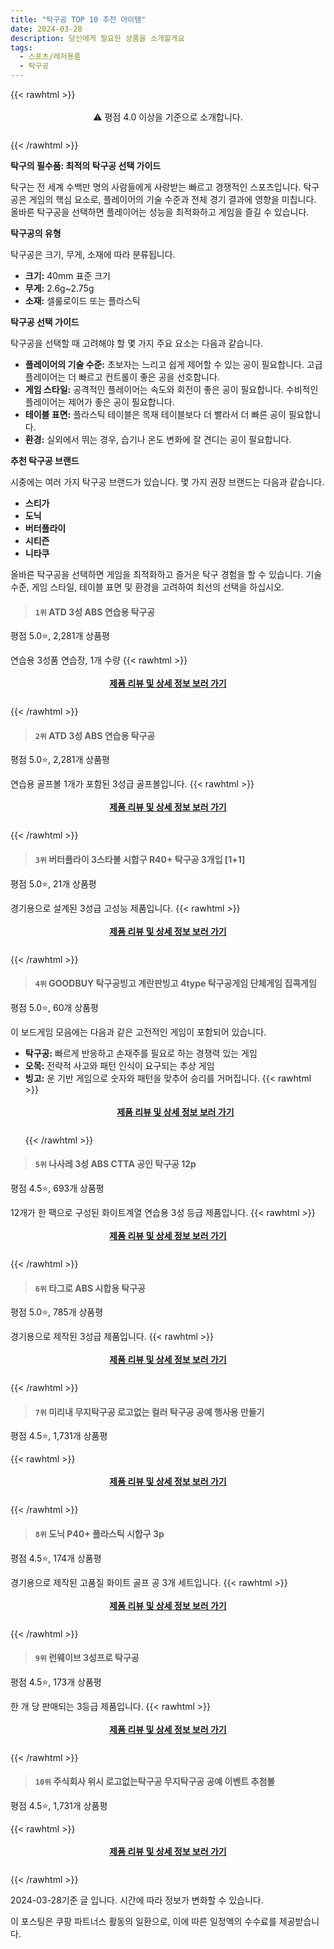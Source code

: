 ```yaml
---
title: "탁구공 TOP 10 추천 아이템"
date: 2024-03-28
description: 당신에게 필요한 상품을 소개할게요
tags:
  - 스포츠/레저용품
  - 탁구공
---
```

{{< rawhtml >}}<div class="toc" style="text-align: center; height: 50px; line-height: 2;">  <p>⚠️ 평점 4.0 이상을 기준으로 소개합니다.<br></p></div> {{< /rawhtml >}}

**탁구의 필수품: 최적의 탁구공 선택 가이드**

탁구는 전 세계 수백만 명의 사람들에게 사랑받는 빠르고 경쟁적인 스포츠입니다. 탁구공은 게임의 핵심 요소로, 플레이어의 기술 수준과 전체 경기 결과에 영향을 미칩니다. 올바른 탁구공을 선택하면 플레이어는 성능을 최적화하고 게임을 즐길 수 있습니다.

**탁구공의 유형**

탁구공은 크기, 무게, 소재에 따라 분류됩니다.

* **크기:** 40mm 표준 크기
* **무게:** 2.6g~2.75g
* **소재:** 셀룰로이드 또는 플라스틱

**탁구공 선택 가이드**

탁구공을 선택할 때 고려해야 할 몇 가지 주요 요소는 다음과 같습니다.

* **플레이어의 기술 수준:** 초보자는 느리고 쉽게 제어할 수 있는 공이 필요합니다. 고급 플레이어는 더 빠르고 컨트롤이 좋은 공을 선호합니다.
* **게임 스타일:** 공격적인 플레이어는 속도와 회전이 좋은 공이 필요합니다. 수비적인 플레이어는 제어가 좋은 공이 필요합니다.
* **테이블 표면:** 플라스틱 테이블은 목재 테이블보다 더 빨라서 더 빠른 공이 필요합니다.
* **환경:** 실외에서 뛰는 경우, 습기나 온도 변화에 잘 견디는 공이 필요합니다.

**추천 탁구공 브랜드**

시중에는 여러 가지 탁구공 브랜드가 있습니다. 몇 가지 권장 브랜드는 다음과 같습니다.

* **스티가**
* **도닉**
* **버터플라이**
* **시티즌**
* **니타쿠**

올바른 탁구공을 선택하면 게임을 최적화하고 즐거운 탁구 경험을 할 수 있습니다. 기술 수준, 게임 스타일, 테이블 표면 및 환경을 고려하여 최선의 선택을 하십시오.


>#### `1위` ATD 3성 ABS 연습용 탁구공
평점 5.0⭐, 2,281개 상품평

연습용 3성품 연습장, 1개 수량
{{< rawhtml >}}<div class="toc" style="text-align: center; height: 50px; line-height: 2;"><p><b><a href="https://link.coupang.com/re/AFFSDP?lptag=AF5033054&pageKey=264551624&itemId=829492441&vendorItemId=72028053998&traceid=V0-153-86f6f7780ae46c0a&requestid=20240328164351044242424209&token=31850B%7CGM">제품 리뷰 및 상세 정보 보러 가기</a></b><br></p> </div>{{< /rawhtml >}}

>#### `2위` ATD 3성 ABS 연습용 탁구공
평점 5.0⭐, 2,281개 상품평

연습용 골프볼 1개가 포함된 3성급 골프볼입니다.
{{< rawhtml >}}<div class="toc" style="text-align: center; height: 50px; line-height: 2;"><p><b><a href="https://link.coupang.com/re/AFFSDP?lptag=AF5033054&pageKey=264551624&itemId=829492436&vendorItemId=72028053964&traceid=V0-153-86f6f7780ae46c0a&requestid=20240328164351044242424209&token=31850B%7CGM">제품 리뷰 및 상세 정보 보러 가기</a></b><br></p> </div>{{< /rawhtml >}}

>#### `3위` 버터플라이 3스타볼 시합구 R40+ 탁구공 3개입 [1+1]
평점 5.0⭐, 21개 상품평

경기용으로 설계된 3성급 고성능 제품입니다.
{{< rawhtml >}}<div class="toc" style="text-align: center; height: 50px; line-height: 2;"><p><b><a href="https://link.coupang.com/re/AFFSDP?lptag=AF5033054&pageKey=7870374345&itemId=21498533482&vendorItemId=88552211102&traceid=V0-153-0a85465c94ae7f5b&requestid=20240328164351044242424209&token=31850B%7CGM">제품 리뷰 및 상세 정보 보러 가기</a></b><br></p> </div>{{< /rawhtml >}}

>#### `4위` GOODBUY 탁구공빙고 계란판빙고 4type  탁구공게임 단체게임 집콕게임
평점 5.0⭐, 60개 상품평

이 보드게임 모음에는 다음과 같은 고전적인 게임이 포함되어 있습니다.

* **탁구공:** 빠르게 반응하고 손재주를 필요로 하는 경쟁력 있는 게임
* **오목:** 전략적 사고와 패턴 인식이 요구되는 추상 게임
* **빙고:** 운 기반 게임으로 숫자와 패턴을 맞추어 승리를 거머집니다.
{{< rawhtml >}}<div class="toc" style="text-align: center; height: 50px; line-height: 2;"><p><b><a href="https://link.coupang.com/re/AFFSDP?lptag=AF5033054&pageKey=7768484013&itemId=20966486359&vendorItemId=88270148240&traceid=V0-153-c90da237d5414b0c&requestid=20240328164351044242424209&token=31850B%7CGM">제품 리뷰 및 상세 정보 보러 가기</a></b><br></p> </div>{{< /rawhtml >}}

>#### `5위` 나사레 3성 ABS CTTA 공인 탁구공 12p
평점 4.5⭐, 693개 상품평

12개가 한 팩으로 구성된 화이트계열 연습용 3성 등급 제품입니다.
{{< rawhtml >}}<div class="toc" style="text-align: center; height: 50px; line-height: 2;"><p><b><a href="https://link.coupang.com/re/AFFSDP?lptag=AF5033054&pageKey=258735379&itemId=811044981&vendorItemId=5062856398&traceid=V0-153-fc88a1983e8114a3&requestid=20240328164351044242424209&token=31850B%7CGM">제품 리뷰 및 상세 정보 보러 가기</a></b><br></p> </div>{{< /rawhtml >}}

>#### `6위` 타그로 ABS 시합용 탁구공
평점 5.0⭐, 785개 상품평

경기용으로 제작된 3성급 제품입니다.
{{< rawhtml >}}<div class="toc" style="text-align: center; height: 50px; line-height: 2;"><p><b><a href="https://link.coupang.com/re/AFFSDP?lptag=AF5033054&pageKey=1301570955&itemId=2315419983&vendorItemId=4205044951&traceid=V0-153-4184646267c9e149&requestid=20240328164351044242424209&token=31850B%7CGM">제품 리뷰 및 상세 정보 보러 가기</a></b><br></p> </div>{{< /rawhtml >}}

>#### `7위` 미리내 무지탁구공 로고없는 컬러 탁구공 공예 행사용 만들기
평점 4.5⭐, 1,731개 상품평


{{< rawhtml >}}<div class="toc" style="text-align: center; height: 50px; line-height: 2;"><p><b><a href="https://link.coupang.com/re/AFFSDP?lptag=AF5033054&pageKey=218721065&itemId=678073366&vendorItemId=4745934323&traceid=V0-153-669153a0ea7a981a&requestid=20240328164351044242424209&token=31850B%7CGM">제품 리뷰 및 상세 정보 보러 가기</a></b><br></p> </div>{{< /rawhtml >}}

>#### `8위` 도닉 P40+ 플라스틱 시합구 3p
평점 4.5⭐, 174개 상품평

경기용으로 제작된 고품질 화이트 골프 공 3개 세트입니다.
{{< rawhtml >}}<div class="toc" style="text-align: center; height: 50px; line-height: 2;"><p><b><a href="https://link.coupang.com/re/AFFSDP?lptag=AF5033054&pageKey=7281842152&itemId=18593152679&vendorItemId=3706507461&traceid=V0-153-f0b06d1281f364d8&requestid=20240328164351044242424209&token=31850B%7CGM">제품 리뷰 및 상세 정보 보러 가기</a></b><br></p> </div>{{< /rawhtml >}}

>#### `9위` 런웨이브 3성프로 탁구공
평점 4.5⭐, 173개 상품평

한 개 당 판매되는 3등급 제품입니다.
{{< rawhtml >}}<div class="toc" style="text-align: center; height: 50px; line-height: 2;"><p><b><a href="https://link.coupang.com/re/AFFSDP?lptag=AF5033054&pageKey=102001628&itemId=310792692&vendorItemId=3765182001&traceid=V0-153-ee8832bf587711e0&requestid=20240328164351044242424209&token=31850B%7CGM">제품 리뷰 및 상세 정보 보러 가기</a></b><br></p> </div>{{< /rawhtml >}}

>#### `10위` 주식회사 위시 로고없는탁구공 무지탁구공 공예 이벤트 추첨볼
평점 4.5⭐, 1,731개 상품평


{{< rawhtml >}}<div class="toc" style="text-align: center; height: 50px; line-height: 2;"><p><b><a href="https://link.coupang.com/re/AFFSDP?lptag=AF5033054&pageKey=218721065&itemId=607151011&vendorItemId=4592528343&traceid=V0-153-669153a0ea7a981a&requestid=20240328164351044242424209&token=31850B%7CGM">제품 리뷰 및 상세 정보 보러 가기</a></b><br></p> </div>{{< /rawhtml >}}


2024-03-28기준 글 입니다.
시간에 따라 정보가 변화할 수 있습니다.

이 포스팅은 쿠팡 파트너스 활동의 일환으로, 이에 따른 일정액의 수수료를 제공받습니다.